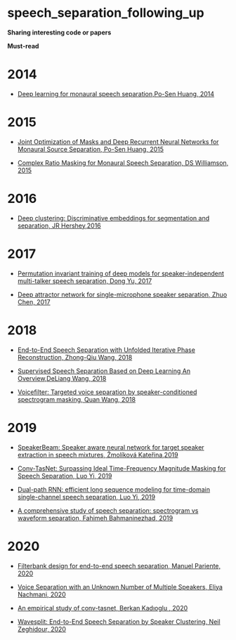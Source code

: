 # speech_separation_following_up
**Sharing interesting code or papers**

**Must-read**

# 2014
- [Deep learning for monaural speech separation,Po-Sen Huang, 2014](https://posenhuang.github.io/papers/DNN_Separation_ICASSP2014.pdf)

# 2015

- [Joint Optimization of Masks and Deep Recurrent Neural Networks for Monaural Source Separation, Po-Sen Huang, 2015](https://arxiv.org/pdf/1502.04149.pdf)

- [Complex Ratio Masking for Monaural Speech Separation, DS Williamson, 2015](http://homes.sice.indiana.edu/williads/publication_files/williamsonetal.cRM.2016.pdf)

# 2016

- [Deep clustering: Discriminative embeddings for segmentation and separation, JR Hershey,2016](https://arxiv.org/pdf/1508.04306.pdf)


# 2017

- [Permutation invariant training of deep models for speaker-independent multi-talker speech separation, Dong Yu, 2017](https://arxiv.org/pdf/1607.00325.pdf)

- [Deep attractor network for single-microphone speaker separation, Zhuo Chen, 2017](https://arxiv.org/pdf/1611.08930.pdf)

# 2018

- [End-to-End Speech Separation with Unfolded Iterative Phase Reconstruction, Zhong-Qiu Wang, 2018](https://arxiv.org/pdf/1804.10204.pdf)

- [Supervised Speech Separation Based on Deep Learning An Overview,DeLiang Wang, 2018](https://arxiv.org/pdf/1708.07524.pdf)

- [Voicefilter: Targeted voice separation by speaker-conditioned spectrogram masking, Quan Wang, 2018](https://arxiv.org/pdf/1810.04826.pdf)

# 2019

- [SpeakerBeam: Speaker aware neural network for target speaker extraction in speech mixtures, Žmolíková Kateřina,2019]()

- [Conv-TasNet: Surpassing Ideal Time-Frequency Magnitude Masking for Speech Separation, Luo Yi, 2019](https://arxiv.org/pdf/1809.07454.pdf)

- [Dual-path RNN: efficient long sequence modeling for time-domain single-channel speech separation, Luo Yi, 2019](https://arxiv.org/pdf/1910.06379.pdf)

- [A comprehensive study of speech separation: spectrogram vs waveform separation, Fahimeh Bahmaninezhad, 2019](https://arxiv.org/pdf/1905.07497.pdf)

# 2020

- [Filterbank design for end-to-end speech separation, Manuel Pariente, 2020](https://arxiv.org/pdf/1910.10400.pdf)

- [Voice Separation with an Unknown Number of Multiple Speakers, Eliya Nachmani, 2020](https://arxiv.org/pdf/2003.01531.pdf)

- [An empirical study of conv-tasnet, Berkan Kadıoglu , 2020](https://arxiv.org/pdf/2002.08688.pdf)

- [Wavesplit: End-to-End Speech Separation by Speaker Clustering, Neil Zeghidour, 2020 ](https://arxiv.org/pdf/2002.08933.pdf)


